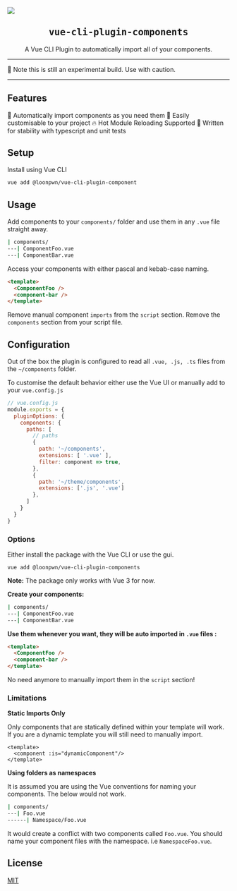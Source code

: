 ![](https://laravel-og.beyondco.de/Components.png?theme=light&packageManager=yarn+add&packageName=%40loonpwn%2Fvue-cli-plugin-components&pattern=texture&style=style_1&description=Automatically+import+components+in+Vue+CLI.&md=1&showWatermark=0&fontSize=100px&images=collection)

<h2 align='center'><samp>vue-cli-plugin-components</samp></h2>

<p align='center'>A Vue CLI Plugin to automatically import all of your components.</p>


---

:construction_worker: Note this is still an experimental build. Use with caution.

---

## Features

:mage: Automatically import components as you need them
:wrench: Easily customisable to your project
:fire: Hot Module Reloading Supported
:triangular_ruler: Written for stability with typescript and unit tests

## Setup

Install using Vue CLI

```bash
vue add @loonpwn/vue-cli-plugin-component
```

## Usage

Add components to your `components/` folder and use them in any `.vue` file straight away.

```bash
| components/
---| ComponentFoo.vue
---| ComponentBar.vue
```

Access your components with either pascal and kebab-case naming.

```html
<template>
  <ComponentFoo />
  <component-bar />
</template>
```

Remove manual component `imports` from the `script` section. Remove the `components` section
from your script file.


## Configuration

Out of the box the plugin is configured to read all `.vue, .js, .ts` files from the `~/components` folder.

To customise the default behavior either use the Vue UI or manually add to your `vue.config.js`

```js
// vue.config.js
module.exports = {
  pluginOptions: {
    components: {
      paths: [
        // paths
        {
          path: '~/components',
          extensions: [ '.vue' ],
          filter: component => true,
        },
        {
          path: '~/theme/components',
          extensions: ['.js', '.vue']
        },
      ]
    }
  }
}
```

### Options

Either install the package with the Vue CLI or use the gui.

`vue add @loonpwn/vue-cli-plugin-components`

**Note:** The package only works with Vue 3 for now.

**Create your components:**

```bash
| components/
---| ComponentFoo.vue
---| ComponentBar.vue
```

**Use them whenever you want, they will be auto imported in `.vue` files :**

```html
<template>
  <ComponentFoo />
  <component-bar />
</template>
```

No need anymore to manually import them in the `script` section!


### Limitations

**Static Imports Only**

Only components that are statically defined within your template will work. If you are a dynamic template you will still
need to manually import.

```vue
<template>
  <component :is="dynamicComponent"/>
</template>
```

**Using folders as namespaces**

It is assumed you are using the Vue conventions for naming your components. The below would not work.

```bash
| components/
---| Foo.vue
------| Namespace/Foo.vue
```

It would create a conflict with two components called `Foo.vue`. You should name your component files with the namespace.
i.e `NamespaceFoo.vue`.

## License

[MIT](LICENSE)
